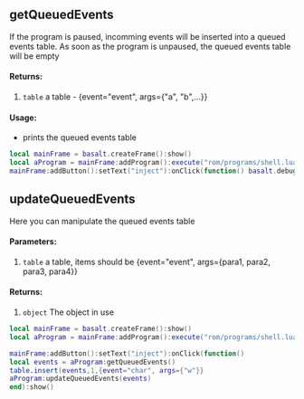 ## getQueuedEvents
If the program is paused, incomming events will be inserted into a queued events table. As soon as the program is unpaused, the queued events table will be empty

#### Returns:
1. `table` a table - {event="event", args={"a", "b",...}}

#### Usage:
* prints the queued events table
```lua
local mainFrame = basalt.createFrame():show()
local aProgram = mainFrame:addProgram():execute("rom/programs/shell.lua"):show()
mainFrame:addButton():setText("inject"):onClick(function() basalt.debug(aProgram:getQueuedEvents()) end):show()
```

## updateQueuedEvents
Here you can manipulate the queued events table

#### Parameters: 
1. `table` a table, items should be {event="event", args={para1, para2, para3, para4}}

#### Returns:
1. `object` The object in use

```lua
local mainFrame = basalt.createFrame():show()
local aProgram = mainFrame:addProgram():execute("rom/programs/shell.lua"):show()

mainFrame:addButton():setText("inject"):onClick(function() 
local events = aProgram:getQueuedEvents()
table.insert(events,1,{event="char", args={"w"}}
aProgram:updateQueuedEvents(events) 
end):show()
```

